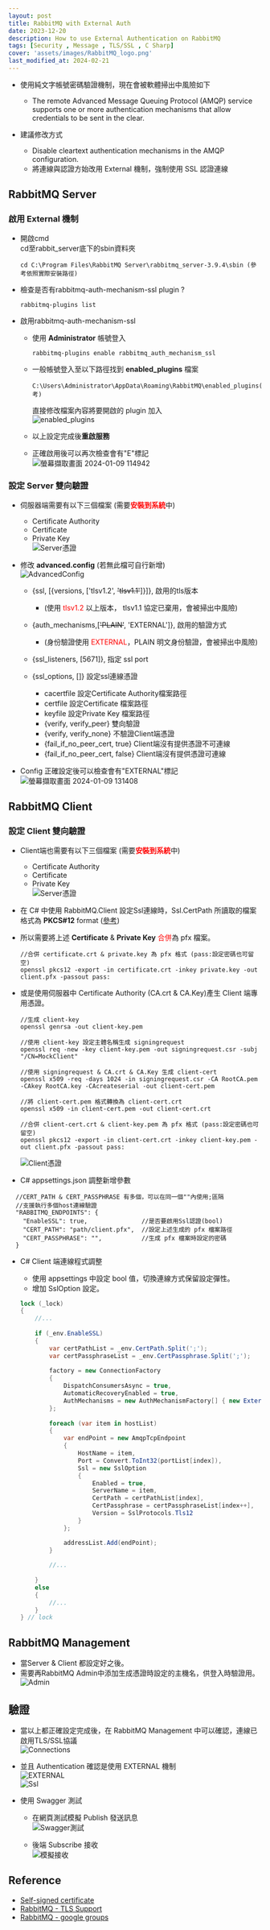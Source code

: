 ```yaml
---
layout: post
title: RabbitMQ with External Auth
date: 2023-12-20
description: How to use External Authentication on RabbitMQ 
tags: [Security , Message , TLS/SSL , C Sharp]
cover: 'assets/images/RabbitMQ_logo.png'
last_modified_at: 2024-02-21
--- 
```

- 使用純文字帳號密碼驗證機制，現在會被軟體掃出中風險如下  
    - The remote Advanced Message Queuing Protocol (AMQP) service supports
one or more authentication mechanisms that allow credentials to be
sent in the clear.  

- 建議修改方式  
    - Disable cleartext authentication mechanisms in the AMQP configuration.  
    - 將連線與認證方始改用 External 機制，強制使用 SSL 認證連線  

## RabbitMQ Server  
### 啟用 External 機制  

- 開啟cmd  
    cd至rabbit_server底下的sbin資料夾  
    ```
    cd C:\Program Files\RabbitMQ Server\rabbitmq_server-3.9.4\sbin (參考依照實際安裝路徑)
    ```
- 檢查是否有rabbitmq-auth-mechanism-ssl plugin ?  
    ```
    rabbitmq-plugins list
    ```
- 啟用rabbitmq-auth-mechanism-ssl  
    - 使用 **Administrator** 帳號登入  
        ```
        rabbitmq-plugins enable rabbitmq_auth_mechanism_ssl
        ```
    - 一般帳號登入至以下路徑找到 **enabled_plugins** 檔案  
        ```
        C:\Users\Administrator\AppData\Roaming\RabbitMQ\enabled_plugins(參考)
        ```
        直接修改檔案內容將要開啟的 plugin 加入  
        ![enabled_plugins ](https://hackmd.io/_uploads/ryJJZzCO6.png)  

    - 以上設定完成後**重啟服務**  
        
    - 正確啟用後可以再次檢查會有"E"標記  
    ![螢幕擷取畫面 2024-01-09 114942](https://hackmd.io/_uploads/H1VqMH9Op.png)  


### 設定 Server 雙向驗證  

- 伺服器端需要有以下三個檔案 (需要<span class="red">**安裝到系統**</span>中)  
    - Certificate Authority  
    - Certificate  
    - Private Key  
    ![Server憑證](https://hackmd.io/_uploads/r1nzcN6_p.png)  
    
- 修改 **advanced.config** (若無此檔可自行新增)  
    ![AdvancedConfig](https://hackmd.io/_uploads/ry3wcNTuT.png)  
    - {ssl, [{versions, ['tlsv1.2', ~~'tlsv1.1'~~]}]}, 啟用的tls版本   
        - (使用<span class="red"> tlsv1.2 </span>以上版本， tlsv1.1 協定已棄用，會被掃出中風險)  
              
    - {auth_mechanisms,[~~'PLAIN'~~, 'EXTERNAL']}, 啟用的驗證方式  
        - (身份驗證使用<span class="red"> EXTERNAL</span>，PLAIN 明文身份驗證，會被掃出中風險)  
              
    - {ssl_listeners, [5671]}, 指定 ssl port  
    
    - {ssl_options, []} 設定ssl連線憑證  
        - cacertfile 設定Certificate Authority檔案路徑  
        - certfile 設定Certificate 檔案路徑  
        - keyfile 設定Private Key 檔案路徑  
        - {verify, verify_peer} 雙向驗證  
        - {verify, verify_none} 不驗證Client端憑證  
        - {fail_if_no_peer_cert, true} Client端沒有提供憑證不可連線  
        - {fail_if_no_peer_cert, false} Client端沒有提供憑證可連線  

- Config 正確設定後可以檢查會有"EXTERNAL"標記  
    ![螢幕擷取畫面 2024-01-09 131408](https://hackmd.io/_uploads/ryK48U5_a.png)  


## RabbitMQ Client  
### 設定 Client 雙向驗證  

- Client端也需要有以下三個檔案 (需要<span class="red">**安裝到系統**</span>中)  
    - Certificate Authority  
    - Certificate  
    - Private Key  
    ![Server憑證](https://hackmd.io/_uploads/r1nzcN6_p.png)  
    
- 在 C# 中使用 RabbitMQ.Client 設定Ssl連線時，Ssl.CertPath 所讀取的檔案格式為 **PKCS#12** format   ([參考](https://www.rabbitmq.com/ssl.html))  

- 所以需要將上述 **Certificate** & **Private Key** <span class="red">合併</span>為 pfx 檔案。  
    ```
    //合併 certificate.crt & private.key 為 pfx 格式 (pass:設定密碼也可留空)
    openssl pkcs12 -export -in certificate.crt -inkey private.key -out client.pfx -passout pass:
    ```
    
- 或是使用伺服器中 Certificate Authority (CA.crt & CA.Key)產生 Client 端專用憑證。  
    ```
    //生成 client-key
    openssl genrsa -out client-key.pem
    
    //使用 client-key 設定主體名稱生成 signingrequest
    openssl req -new -key client-key.pem -out signingrequest.csr -subj "/CN=MockClient"
    
    //使用 signingrequest & CA.crt & CA.Key 生成 client-cert
    openssl x509 -req -days 1024 -in signingrequest.csr -CA RootCA.pem -CAkey RootCA.key -CAcreateserial -out client-cert.pem
    
    //將 client-cert.pem 格式轉換為 client-cert.crt
    openssl x509 -in client-cert.pem -out client-cert.crt
    
    //合併 client-cert.crt & client-key.pem 為 pfx 格式 (pass:設定密碼也可留空)
    openssl pkcs12 -export -in client-cert.crt -inkey client-key.pem -out client.pfx -passout pass:
    ```
    ![Client憑證](https://hackmd.io/_uploads/SyvHNST_a.png)  

- C# appsettings.json 調整新增參數  
```
  //CERT_PATH & CERT_PASSPHRASE 有多個，可以在同一個""內使用;區隔
  //支援執行多個host連線驗證
  "RABBITMQ_ENDPOINTS": {
    "EnableSSL": true,               //是否要啟用Ssl認證(bool)
    "CERT_PATH": "path/client.pfx",  //設定上述生成的 pfx 檔案路徑
    "CERT_PASSPHRASE": "",           //生成 pfx 檔案時設定的密碼
  }
```

- C# Client 端連線程式調整  
    - 使用 appsettings 中設定 bool 值，切換連線方式保留設定彈性。  
    - 增加 SslOption 設定。  

    ```csharp
    lock (_lock)
    {
        //...
        
        if (_env.EnableSSL)
        {
            var certPathList = _env.CertPath.Split(';');
            var certPassphraseList = _env.CertPassphrase.Split(';');
            
            factory = new ConnectionFactory
            {
                DispatchConsumersAsync = true,
                AutomaticRecoveryEnabled = true,
                AuthMechanisms = new AuthMechanismFactory[] { new ExternalMechanismFactory() },
            };
            
            foreach (var item in hostList)
            {
                var endPoint = new AmqpTcpEndpoint
                {
                    HostName = item,
                    Port = Convert.ToInt32(portList[index]),
                    Ssl = new SslOption
                    { 
                        Enabled = true,
                        ServerName = item,
                        CertPath = certPathList[index],
                        CertPassphrase = certPassphraseList[index++],
                        Version = SslProtocols.Tls12
                    }
                };

                addressList.Add(endPoint);
            }
            
            //...
            
        }
        else
        {
            //...
        } 
    } // lock
    ```


## RabbitMQ Management  

- 當Server & Client 都設定好之後。  
- 需要再RabbitMQ Admin中添加生成憑證時設定的主機名，供登入時驗證用。  
![Admin](https://hackmd.io/_uploads/rJviZXAua.png)  


## 驗證  

- 當以上都正確設定完成後，在 RabbitMQ Management 中可以確認，連線已啟用TLS/SSL協議  
  ![Connections](https://hackmd.io/_uploads/rkY6xQ0ua.png)  

- 並且 Authentication 確認是使用 EXTERNAL 機制  
  ![EXTERNAL](https://hackmd.io/_uploads/B1zNW7COa.png)  
  ![Ssl](https://hackmd.io/_uploads/HkpXM7Aup.png)  

- 使用 Swagger 測試  
    - 在網頁測試模擬 Publish 發送訊息  
    ![Swagger測試](https://hackmd.io/_uploads/Hk4zYXNna.png)
 
    
    - 後端 Subscribe 接收  
    ![模擬接收](https://hackmd.io/_uploads/HkK_DQVn6.png)  
  
  
## Reference  
- [Self-signed certificate](https://oliver-liou.github.io/Self-signed-certificate)  
- [RabbitMQ - TLS Support](https://www.rabbitmq.com/ssl.html)  
- [RabbitMQ - google groups](https://groups.google.com/g/rabbitmq-users/c/Sxm0tNWCJuM?pli=1)  


<style>
    .red {
      color: red;
    }
    .Orange {
      color: Darkorange ;   
    }
    .Brown {
      color: SandyBrown;   
    }
    .yellow {
      color: Gold;   
    }
</style>
